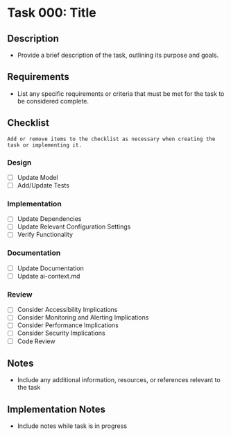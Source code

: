 # Task 000: Title

## Description

- Provide a brief description of the task, outlining its purpose and goals.

## Requirements

- List any specific requirements or criteria that must be met for the task to be considered complete.

## Checklist
    Add or remove items to the checklist as necessary when creating the task or implementing it.

### Design
- [ ] Update Model
- [ ] Add/Update Tests
### Implementation
- [ ] Update Dependencies
- [ ] Update Relevant Configuration Settings
- [ ] Verify Functionality
### Documentation
- [ ] Update Documentation
- [ ] Update ai-context.md
### Review
- [ ] Consider Accessibility Implications
- [ ] Consider Monitoring and Alerting Implications
- [ ] Consider Performance Implications
- [ ] Consider Security Implications
- [ ] Code Review

## Notes

- Include any additional information, resources, or references relevant to the task

## Implementation Notes

- Include notes while task is in progress